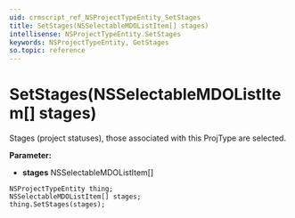 ```yaml
---
uid: crmscript_ref_NSProjectTypeEntity_SetStages
title: SetStages(NSSelectableMDOListItem[] stages)
intellisense: NSProjectTypeEntity.SetStages
keywords: NSProjectTypeEntity, GetStages
so.topic: reference
---
```


# SetStages(NSSelectableMDOListItem[] stages)

Stages (project statuses), those associated with this ProjType are selected.

**Parameter:** 
 - **stages** NSSelectableMDOListItem[]

```crmscript
NSProjectTypeEntity thing;
NSSelectableMDOListItem[] stages;
thing.SetStages(stages);
```

